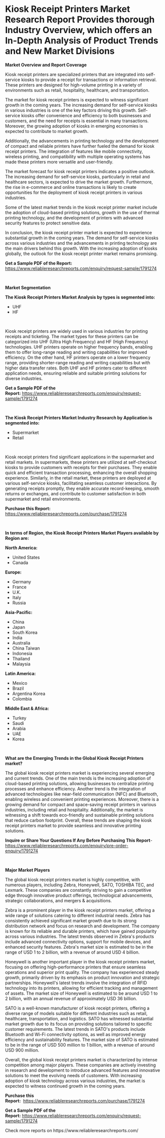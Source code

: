 <p><h1>Kiosk Receipt Printers Market Research Report Provides thorough Industry Overview, which offers an In-Depth Analysis of Product Trends and New Market Divisions</h1></p><p><strong>Market Overview and Report Coverage</strong></p>
<p><p>Kiosk receipt printers are specialized printers that are integrated into self-service kiosks to provide a receipt for transactions or information retrieval. These printers are designed for high-volume printing in a variety of environments such as retail, hospitality, healthcare, and transportation.</p><p>The market for kiosk receipt printers is expected to witness significant growth in the coming years. The increasing demand for self-service kiosks in various industries is one of the key factors driving this growth. Self-service kiosks offer convenience and efficiency to both businesses and customers, and the need for receipts is essential in many transactions. Moreover, the growing adoption of kiosks in emerging economies is expected to contribute to market growth.</p><p>Additionally, the advancements in printing technology and the development of compact and reliable printers have further fueled the demand for kiosk receipt printers. The integration of features like mobile connectivity, wireless printing, and compatibility with multiple operating systems has made these printers more versatile and user-friendly.</p><p>The market forecast for kiosk receipt printers indicates a positive outlook. The increasing demand for self-service kiosks, particularly in retail and healthcare sectors, is expected to drive the market growth. Furthermore, the rise in e-commerce and online transactions is likely to create opportunities for the deployment of kiosk receipt printers in various industries.</p><p>Some of the latest market trends in the kiosk receipt printer market include the adoption of cloud-based printing solutions, growth in the use of thermal printing technology, and the development of printers with advanced security features to protect sensitive data.</p><p>In conclusion, the kiosk receipt printer market is expected to experience substantial growth in the coming years. The demand for self-service kiosks across various industries and the advancements in printing technology are the main drivers behind this growth. With the increasing adoption of kiosks globally, the outlook for the kiosk receipt printer market remains promising.</p></p>
<p><strong>Get a Sample PDF of the Report:</strong> <a href="https://www.reliableresearchreports.com/enquiry/request-sample/1791274">https://www.reliableresearchreports.com/enquiry/request-sample/1791274</a></p>
<p>&nbsp;</p>
<p><strong>Market Segmentation</strong></p>
<p><strong>The Kiosk Receipt Printers Market Analysis by types is segmented into:</strong></p>
<p><ul><li>UHF</li><li>HF</li></ul></p>
<p>&nbsp;</p>
<p><p>Kiosk receipt printers are widely used in various industries for printing receipts and ticketing. The market types for these printers can be categorized into UHF (Ultra High Frequency) and HF (High Frequency) technologies. UHF printers operate on higher frequency bands, enabling them to offer long-range reading and writing capabilities for improved efficiency. On the other hand, HF printers operate on a lower frequency range, providing shorter-range reading and writing capabilities but with higher data transfer rates. Both UHF and HF printers cater to different application needs, ensuring reliable and suitable printing solutions for diverse industries.</p></p>
<p><strong>Get a Sample PDF of the Report:</strong>&nbsp;<a href="https://www.reliableresearchreports.com/enquiry/request-sample/1791274">https://www.reliableresearchreports.com/enquiry/request-sample/1791274</a></p>
<p>&nbsp;</p>
<p><strong>The Kiosk Receipt Printers Market Industry Research by Application is segmented into:</strong></p>
<p><ul><li>Supermarket</li><li>Retail</li></ul></p>
<p>&nbsp;</p>
<p><p>Kiosk receipt printers find significant applications in the supermarket and retail markets. In supermarkets, these printers are utilized at self-checkout kiosks to provide customers with receipts for their purchases. They enable quick and efficient transaction processing, enhancing the overall shopping experience. Similarly, in the retail market, these printers are deployed at various self-service kiosks, facilitating seamless customer interactions. By generating receipts promptly, they enable accurate record-keeping, smooth returns or exchanges, and contribute to customer satisfaction in both supermarket and retail environments.</p></p>
<p><strong>Purchase this Report:</strong>&nbsp; <a href="https://www.reliableresearchreports.com/purchase/1791274">https://www.reliableresearchreports.com/purchase/1791274</a></p>
<p>&nbsp;</p>
<p><strong>In terms of Region, the Kiosk Receipt Printers Market Players available by Region are:</strong></p>
<p>
    <p> <strong> North America: </strong>
        <ul>
            <li>United States</li>
            <li>Canada</li>
        </ul>
        </p> 
    <p> <strong> Europe: </strong>
        <ul>
            <li>Germany</li>
            <li>France</li>
            <li>U.K.</li>
            <li>Italy</li>
            <li>Russia</li>
        </ul>
        </p> 
    <p> <strong> Asia-Pacific: </strong>
        <ul>
            <li>China</li>
            <li>Japan</li>
            <li>South Korea</li>
            <li>India</li>
            <li>Australia</li>
            <li>China Taiwan</li>
            <li>Indonesia</li>
            <li>Thailand</li>
            <li>Malaysia</li>
        </ul>
        </p> 
    <p> <strong> Latin America: </strong>
        <ul>
            <li>Mexico</li>
            <li>Brazil</li>
            <li>Argentina Korea</li>
            <li>Colombia</li>
        </ul>
        </p> 
    <p> <strong> Middle East & Africa: </strong>
        <ul>
            <li>Turkey</li>
            <li>Saudi</li>
            <li>Arabia</li>
            <li>UAE</li>
            <li>Korea</li>
        </ul>
    </p>
    </p>
<p>&nbsp;</p>
<p><strong>What are the Emerging Trends in the Global Kiosk Receipt Printers market?</strong></p>
<p><p>The global kiosk receipt printers market is experiencing several emerging and current trends. One of the main trends is the increasing adoption of cloud-based printing solutions, allowing businesses to centralize printing processes and enhance efficiency. Another trend is the integration of advanced technologies like near-field communication (NFC) and Bluetooth, enabling wireless and convenient printing experiences. Moreover, there is a growing demand for compact and space-saving receipt printers in various industries, including retail and hospitality. Additionally, the market is witnessing a shift towards eco-friendly and sustainable printing solutions that reduce carbon footprint. Overall, these trends are shaping the kiosk receipt printers market to provide seamless and innovative printing solutions.</p></p>
<p><strong>Inquire or Share Your Questions If Any Before Purchasing This Report</strong>- <a href="https://www.reliableresearchreports.com/enquiry/pre-order-enquiry/1791274">https://www.reliableresearchreports.com/enquiry/pre-order-enquiry/1791274</a></p>
<p>&nbsp;</p>
<p><strong>Major Market Players</strong></p>
<p><p>The global kiosk receipt printers market is highly competitive, with numerous players, including Zebra, Honeywell, SATO, TOSHIBA TEC, and Lexmark. These companies are constantly striving to gain a competitive edge through innovative product offerings, technological advancements, strategic collaborations, and mergers & acquisitions.</p><p>Zebra is a prominent player in the kiosk receipt printers market, offering a wide range of solutions catering to different industrial needs. Zebra has consistently achieved significant market growth due to its strong distribution network and focus on research and development. The company is known for its reliable and durable printers, which have gained popularity across various industries. The latest trends observed in Zebra's products include advanced connectivity options, support for mobile devices, and enhanced security features. Zebra's market size is estimated to be in the range of USD 1 to 2 billion, with a revenue of around USD 4 billion.</p><p>Honeywell is another important player in the kiosk receipt printers market, focusing on offering high-performance printers that ensure seamless operations and superior print quality. The company has experienced steady growth, primarily driven by its emphasis on product innovation and strategic partnerships. Honeywell's latest trends involve the integration of RFID technology into its printers, allowing for efficient tracking and management of assets. The market size of Honeywell is estimated to be around USD 1 to 2 billion, with an annual revenue of approximately USD 36 billion.</p><p>SATO is a well-known manufacturer of kiosk receipt printers, offering a diverse range of models suitable for different industries such as retail, healthcare, transportation, and logistics. SATO has witnessed substantial market growth due to its focus on providing solutions tailored to specific customer requirements. The latest trends in SATO's products include Bluetooth and Wi-Fi connectivity options, as well as improved energy efficiency and sustainability features. The market size of SATO is estimated to be in the range of USD 500 million to 1 billion, with a revenue of around USD 900 million.</p><p>Overall, the global kiosk receipt printers market is characterized by intense competition among major players. These companies are actively investing in research and development to introduce advanced features and innovative solutions to meet the evolving needs of customers. With increasing adoption of kiosk technology across various industries, the market is expected to witness continued growth in the coming years.</p></p>
<p><strong>Purchase this Report:</strong>&nbsp;&nbsp;<a href="https://www.reliableresearchreports.com/purchase/1791274">https://www.reliableresearchreports.com/purchase/1791274</a></p>
<p></p>
<p><strong>Get a Sample PDF of the Report:</strong>&nbsp;<a href="https://www.reliableresearchreports.com/enquiry/request-sample/1791274">https://www.reliableresearchreports.com/enquiry/request-sample/1791274</a></p>
<p>Check more reports on https://www.reliableresearchreports.com/</p>